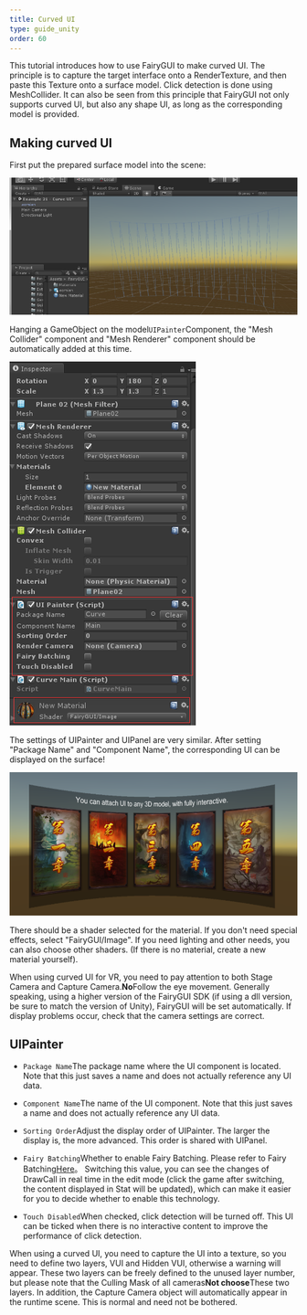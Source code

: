 ```yaml
---
title: Curved UI
type: guide_unity
order: 60
---
```


This tutorial introduces how to use FairyGUI to make curved UI. The principle is to capture the target interface onto a RenderTexture, and then paste this Texture onto a surface model. Click detection is done using MeshCollider. It can also be seen from this principle that FairyGUI not only supports curved UI, but also any shape UI, as long as the corresponding model is provided.

## Making curved UI

First put the prepared surface model into the scene:

![](../../images/20170809145538.png)

Hanging a GameObject on the model`UIPainter`Component, the "Mesh Collider" component and "Mesh Renderer" component should be automatically added at this time.

![](../../images/20170809145818.png)

The settings of UIPainter and UIPanel are very similar. After setting "Package Name" and "Component Name", the corresponding UI can be displayed on the surface!

![](../../images/20170809150918.png)

There should be a shader selected for the material. If you don't need special effects, select "FairyGUI/Image". If you need lighting and other needs, you can also choose other shaders. (If there is no material, create a new material yourself).

When using curved UI for VR, you need to pay attention to both Stage Camera and Capture Camera.**No**Follow the eye movement. Generally speaking, using a higher version of the FairyGUI SDK (if using a dll version, be sure to match the version of Unity), FairyGUI will be set automatically. If display problems occur, check that the camera settings are correct.

## UIPainter

- `Package Name`The package name where the UI component is located. Note that this just saves a name and does not actually reference any UI data.

- `Component Name`The name of the UI component. Note that this just saves a name and does not actually reference any UI data.

- `Sorting Order`Adjust the display order of UIPainter. The larger the display is, the more advanced. This order is shared with UIPanel.

- `Fairy Batching`Whether to enable Fairy Batching. Please refer to Fairy Batching[Here](drawcall.html)。 Switching this value, you can see the changes of DrawCall in real time in the edit mode (click the game after switching, the content displayed in Stat will be updated), which can make it easier for you to decide whether to enable this technology.

- `Touch Disabled`When checked, click detection will be turned off. This UI can be ticked when there is no interactive content to improve the performance of click detection.

When using a curved UI, you need to capture the UI into a texture, so you need to define two layers, VUI and Hidden VUI, otherwise a warning will appear. These two layers can be freely defined to the unused layer number, but please note that the Culling Mask of all cameras**Not choose**These two layers. In addition, the Capture Camera object will automatically appear in the runtime scene. This is normal and need not be bothered.